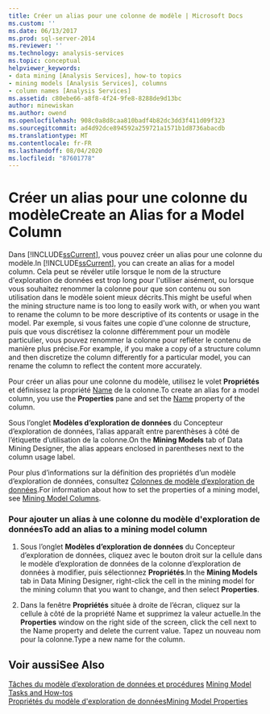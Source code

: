 ```yaml
---
title: Créer un alias pour une colonne de modèle | Microsoft Docs
ms.custom: ''
ms.date: 06/13/2017
ms.prod: sql-server-2014
ms.reviewer: ''
ms.technology: analysis-services
ms.topic: conceptual
helpviewer_keywords:
- data mining [Analysis Services], how-to topics
- mining models [Analysis Services], columns
- column names [Analysis Services]
ms.assetid: c80ebe66-a8f8-4f24-9fe8-8288de9d13bc
author: minewiskan
ms.author: owend
ms.openlocfilehash: 908c0a8d8caa810badf4b82dc3dd3f411d09f323
ms.sourcegitcommit: ad4d92dce894592a259721a1571b1d8736abacdb
ms.translationtype: MT
ms.contentlocale: fr-FR
ms.lasthandoff: 08/04/2020
ms.locfileid: "87601778"
---
```

# <a name="create-an-alias-for-a-model-column"></a><span data-ttu-id="effe7-102">Créer un alias pour une colonne du modèle</span><span class="sxs-lookup"><span data-stu-id="effe7-102">Create an Alias for a Model Column</span></span>
  <span data-ttu-id="effe7-103">Dans [!INCLUDE[ssCurrent](../../includes/sscurrent-md.md)], vous pouvez créer un alias pour une colonne du modèle.</span><span class="sxs-lookup"><span data-stu-id="effe7-103">In [!INCLUDE[ssCurrent](../../includes/sscurrent-md.md)], you can create an alias for a model column.</span></span> <span data-ttu-id="effe7-104">Cela peut se révéler utile lorsque le nom de la structure d'exploration de données est trop long pour l'utiliser aisément, ou lorsque vous souhaitez renommer la colonne pour que son contenu ou son utilisation dans le modèle soient mieux décrits.</span><span class="sxs-lookup"><span data-stu-id="effe7-104">This might be useful when the mining structure name is too long to easily work with, or when you want to rename the column to be more descriptive of its contents or usage in the model.</span></span> <span data-ttu-id="effe7-105">Par exemple, si vous faites une copie d'une colonne de structure, puis que vous discrétisez la colonne différemment pour un modèle particulier, vous pouvez renommer la colonne pour refléter le contenu de manière plus précise.</span><span class="sxs-lookup"><span data-stu-id="effe7-105">For example, if you make a copy of a structure column and then discretize the column differently for a particular model, you can rename the column to reflect the content more accurately.</span></span>  
  
 <span data-ttu-id="effe7-106">Pour créer un alias pour une colonne du modèle, utilisez le volet **Propriétés** et définissez la propriété [Name](https://docs.microsoft.com/bi-reference/assl/properties/name-element-assl) de la colonne.</span><span class="sxs-lookup"><span data-stu-id="effe7-106">To create an alias for a model column, you use the **Properties** pane and set the [Name](https://docs.microsoft.com/bi-reference/assl/properties/name-element-assl) property of the column.</span></span>  
  
 <span data-ttu-id="effe7-107">Sous l’onglet **Modèles d’exploration de données** du Concepteur d’exploration de données, l’alias apparaît entre parenthèses à côté de l’étiquette d’utilisation de la colonne.</span><span class="sxs-lookup"><span data-stu-id="effe7-107">On the **Mining Models** tab of Data Mining Designer, the alias appears enclosed in parentheses next to the column usage label.</span></span>  
  
 <span data-ttu-id="effe7-108">Pour plus d’informations sur la définition des propriétés d’un modèle d’exploration de données, consultez [Colonnes de modèle d’exploration de données](mining-model-columns.md).</span><span class="sxs-lookup"><span data-stu-id="effe7-108">For information about how to set the properties of a mining model, see [Mining Model Columns](mining-model-columns.md).</span></span>  
  
### <a name="to-add-an-alias-to-a-mining-model-column"></a><span data-ttu-id="effe7-109">Pour ajouter un alias à une colonne du modèle d'exploration de données</span><span class="sxs-lookup"><span data-stu-id="effe7-109">To add an alias to a mining model column</span></span>  
  
1.  <span data-ttu-id="effe7-110">Sous l’onglet **Modèles d’exploration de données** du Concepteur d’exploration de données, cliquez avec le bouton droit sur la cellule dans le modèle d’exploration de données de la colonne d’exploration de données à modifier, puis sélectionnez **Propriétés**.</span><span class="sxs-lookup"><span data-stu-id="effe7-110">In the **Mining Models** tab in Data Mining Designer, right-click the cell in the mining model for the mining column that you want to change, and then select **Properties**.</span></span>  
  
2.  <span data-ttu-id="effe7-111">Dans la fenêtre **Propriétés** située à droite de l’écran, cliquez sur la cellule à côté de la propriété Name et supprimez la valeur actuelle.</span><span class="sxs-lookup"><span data-stu-id="effe7-111">In the **Properties** window on the right side of the screen, click the cell next to the Name property and delete the current value.</span></span> <span data-ttu-id="effe7-112">Tapez un nouveau nom pour la colonne.</span><span class="sxs-lookup"><span data-stu-id="effe7-112">Type a new name for the column.</span></span>  
  
## <a name="see-also"></a><span data-ttu-id="effe7-113">Voir aussi</span><span class="sxs-lookup"><span data-stu-id="effe7-113">See Also</span></span>  
 <span data-ttu-id="effe7-114">[Tâches du modèle d’exploration de données et procédures](mining-model-tasks-and-how-tos.md) </span><span class="sxs-lookup"><span data-stu-id="effe7-114">[Mining Model Tasks and How-tos](mining-model-tasks-and-how-tos.md) </span></span>  
 [<span data-ttu-id="effe7-115">Propriétés du modèle d'exploration de données</span><span class="sxs-lookup"><span data-stu-id="effe7-115">Mining Model Properties</span></span>](mining-model-properties.md)  
  
  
